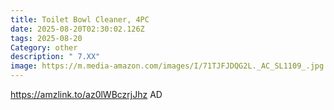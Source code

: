 ```yaml
---
title: Toilet Bowl Cleaner, 4PC
date: 2025-08-20T02:30:02.126Z
tags: 2025-08-20
Category: other
description: " 7.XX"
image: https://m.media-amazon.com/images/I/71TJFJDQG2L._AC_SL1109_.jpg
---
```

https://amzlink.to/az0lWBczrjJhz    AD